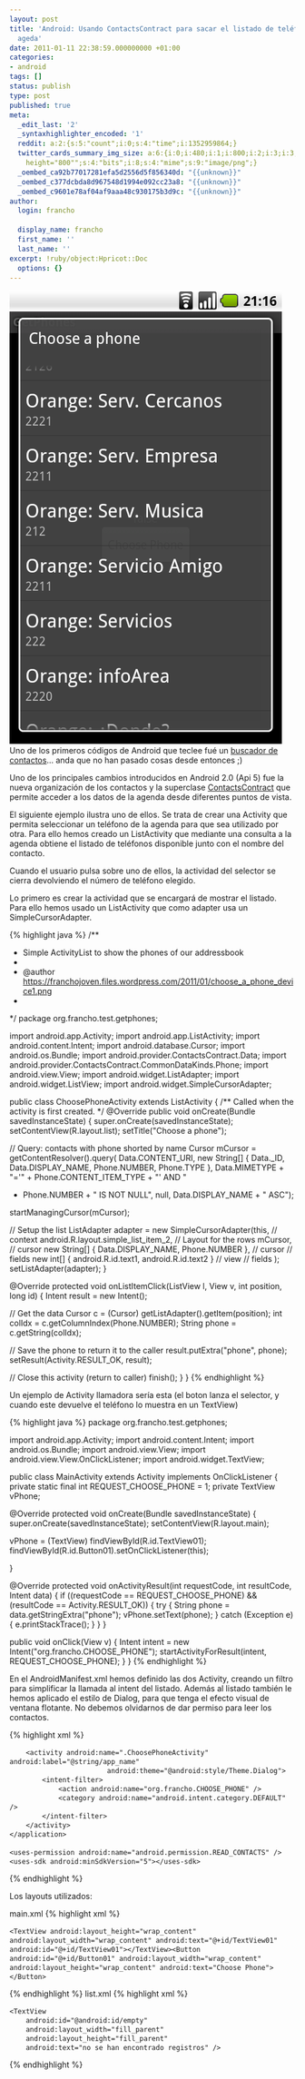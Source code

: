 ```yaml
---
layout: post
title: 'Android: Usando ContactsContract para sacar el listado de teléfonos de la
  ageda'
date: 2011-01-11 22:38:59.000000000 +01:00
categories:
- android
tags: []
status: publish
type: post
published: true
meta:
  _edit_last: '2'
  _syntaxhighlighter_encoded: '1'
  reddit: a:2:{s:5:"count";i:0;s:4:"time";i:1352959864;}
  twitter_cards_summary_img_size: a:6:{i:0;i:480;i:1;i:800;i:2;i:3;i:3;s:24:"width="480"
    height="800"";s:4:"bits";i:8;s:4:"mime";s:9:"image/png";}
  _oembed_ca92b77017281efa5d2556d5f856340d: "{{unknown}}"
  _oembed_c377dcbda8d967548d1994e092cc23a8: "{{unknown}}"
  _oembed_c9601e78af04af9aaa48c930175b3d9c: "{{unknown}}"
author:
  login: francho

  display_name: francho
  first_name: ''
  last_name: ''
excerpt: !ruby/object:Hpricot::Doc
  options: {}
---
```

![choose_a_phone_device](/assets/choose_a_phone_device1.png)Uno de los primeros códigos de Android que teclee fué un [buscador de contactos](/2009/05/19/android-buscando-contactos-por-de-telefono/)... anda que no han pasado cosas desde entonces ;)

Uno de los principales cambios introducidos en Android 2.0 (Api 5) fue la nueva organización de los contactos y la superclase [ContactsContract](http://developer.android.com/reference/android/provider/ContactsContract.html) que permite acceder a los datos de la agenda desde diferentes puntos de vista.

El siguiente ejemplo ilustra uno de ellos. Se trata de crear una Activity que permita seleccionar un teléfono de la agenda para que sea utilizado por otra. Para ello hemos creado un ListActivity que mediante una consulta a la agenda obtiene el listado de teléfonos disponible junto con el nombre del contacto.

Cuando el usuario pulsa sobre uno de ellos, la actividad del selector se cierra devolviendo el número de teléfono elegido.

Lo primero es crear la actividad que se encargará de mostrar el listado. Para ello hemos usado un ListActivity que como adapter usa un SimpleCursorAdapter.

{% highlight java %}
/**
* Simple ActivityList to show the phones of our addressbook
*
* @author https://franchojoven.files.wordpress.com/2011/01/choose_a_phone_device1.png
*
*/
package org.francho.test.getphones;

import android.app.Activity;
import android.app.ListActivity;
import android.content.Intent;
import android.database.Cursor;
import android.os.Bundle;
import android.provider.ContactsContract.Data;
import android.provider.ContactsContract.CommonDataKinds.Phone;
import android.view.View;
import android.widget.ListAdapter;
import android.widget.ListView;
import android.widget.SimpleCursorAdapter;

public class ChoosePhoneActivity extends ListActivity {
/** Called when the activity is first created. */
@Override
public void onCreate(Bundle savedInstanceState) {
super.onCreate(savedInstanceState);
setContentView(R.layout.list);
setTitle("Choose a phone");

// Query: contacts with phone shorted by name
Cursor mCursor = getContentResolver().query(
Data.CONTENT_URI,
new String[] { Data._ID, Data.DISPLAY_NAME, Phone.NUMBER,
Phone.TYPE },
Data.MIMETYPE + "='" + Phone.CONTENT_ITEM_TYPE + "' AND "
+ Phone.NUMBER + " IS NOT NULL", null,
Data.DISPLAY_NAME + " ASC");

startManagingCursor(mCursor);

// Setup the list
ListAdapter adapter = new SimpleCursorAdapter(this, // context
android.R.layout.simple_list_item_2, // Layout for the rows
mCursor, // cursor
new String[] { Data.DISPLAY_NAME, Phone.NUMBER }, // cursor
// fields
new int[] { android.R.id.text1, android.R.id.text2 } // view
// fields
);
setListAdapter(adapter);
}

@Override
protected void onListItemClick(ListView l, View v, int position, long id) {
Intent result = new Intent();

// Get the data
Cursor c = (Cursor) getListAdapter().getItem(position);
int colIdx = c.getColumnIndex(Phone.NUMBER);
String phone = c.getString(colIdx);

// Save the phone to return it to the caller
result.putExtra("phone", phone);
setResult(Activity.RESULT_OK, result);

// Close this activity (return to caller)
finish();
}
}
{% endhighlight %}

Un ejemplo de Activity llamadora sería esta (el boton lanza el selector, y cuando este devuelve el teléfono lo muestra en un TextView)

{% highlight java %}
package org.francho.test.getphones;

import android.app.Activity;
import android.content.Intent;
import android.os.Bundle;
import android.view.View;
import android.view.View.OnClickListener;
import android.widget.TextView;

public class MainActivity extends Activity implements OnClickListener {
private static final int REQUEST_CHOOSE_PHONE = 1;
private TextView vPhone;

@Override
protected void onCreate(Bundle savedInstanceState) {
super.onCreate(savedInstanceState);
setContentView(R.layout.main);

vPhone = (TextView) findViewById(R.id.TextView01);
findViewById(R.id.Button01).setOnClickListener(this);

}

@Override
protected void onActivityResult(int requestCode, int resultCode, Intent data) {
if ((requestCode == REQUEST_CHOOSE_PHONE)
&& (resultCode == Activity.RESULT_OK)) {
try {
String phone = data.getStringExtra("phone");
vPhone.setText(phone);
} catch (Exception e) {
e.printStackTrace();
}
}
}

public void onClick(View v) {
Intent intent = new Intent("org.francho.CHOOSE_PHONE");
startActivityForResult(intent, REQUEST_CHOOSE_PHONE);
}
}
{% endhighlight %}

En el AndroidManifest.xml hemos definido las dos Activity, creando un filtro para simplificar la llamada al intent del listado. Además al listado también le hemos aplicado el estilo de Dialog, para que tenga el efecto visual de ventana flotante.
No debemos olvidarnos de dar permiso para leer los contactos.

{% highlight xml %}
<?xml version="1.0" encoding="utf-8"?>
<manifest xmlns:android="http://schemas.android.com/apk/res/android"
					package="org.francho.test.getphones" android:versionCode="1"
					android:versionName="1.0">
	<application android:icon="@drawable/icon" android:label="@string/app_name">
		<activity android:name=".MainActivity" android:label="@string/app_name">
			<intent-filter>
				<action android:name="android.intent.action.MAIN" />
				<category android:name="android.intent.category.LAUNCHER" />
			</intent-filter>
		</activity>

		<activity android:name=".ChoosePhoneActivity" android:label="@string/app_name"
							android:theme="@android:style/Theme.Dialog">
			<intent-filter>
				<action android:name="org.francho.CHOOSE_PHONE" />
				<category android:name="android.intent.category.DEFAULT" />
			</intent-filter>
		</activity>
	</application>

	<uses-permission android:name="android.permission.READ_CONTACTS" />
	<uses-sdk android:minSdkVersion="5"></uses-sdk>
</manifest>
{% endhighlight %}

Los layouts utilizados:

main.xml
{% highlight xml %}
<?xml version="1.0" encoding="utf-8"?>
<LinearLayout xmlns:android="http://schemas.android.com/apk/res/android"
							android:orientation="vertical"
							android:layout_width="fill_parent"
							android:layout_height="fill_parent" android:gravity="center_vertical|center_horizontal">

	<TextView android:layout_height="wrap_content" android:layout_width="wrap_content" android:text="@+id/TextView01" android:id="@+id/TextView01"></TextView><Button android:id="@+id/Button01" android:layout_width="wrap_content" android:layout_height="wrap_content" android:text="Choose Phone"></Button>

</LinearLayout>
{% endhighlight %}
list.xml
{% highlight xml %}
<?xml version="1.0" encoding="utf-8"?>
<LinearLayout xmlns:android="http://schemas.android.com/apk/res/android"
							android:orientation="vertical"
							android:layout_width="fill_parent"
							android:layout_height="fill_parent"
	>
	<ListView
		android:id="@android:id/list"
		android:layout_width="fill_parent"
		android:layout_height="wrap_content" />

	<TextView
		android:id="@android:id/empty"
		android:layout_width="fill_parent"
		android:layout_height="fill_parent"
		android:text="no se han encontrado registros" />
</LinearLayout>

{% endhighlight %}
